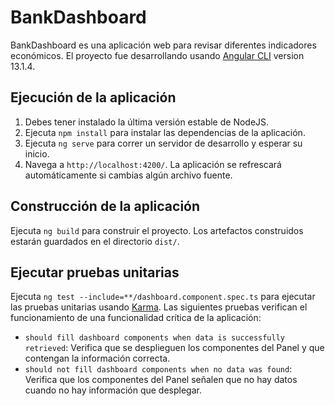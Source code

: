 # BankDashboard

BankDashboard es una aplicación web para revisar diferentes indicadores económicos.
El proyecto fue desarrollando usando [Angular CLI](https://github.com/angular/angular-cli) version 13.1.4.

## Ejecución de la aplicación

1. Debes tener instalado la última versión estable de NodeJS.
2. Ejecuta `npm install` para instalar las dependencias de la aplicación.
3. Ejecuta `ng serve` para correr un servidor de desarrollo y esperar su inicio.
4. Navega a `http://localhost:4200/`. La aplicación se refrescará automáticamente si cambias algún archivo fuente.


## Construcción de la aplicación

Ejecuta `ng build` para construir el proyecto. Los artefactos construidos estarán guardados en el directorio `dist/`.

## Ejecutar pruebas unitarias

Ejecuta `ng test --include=**/dashboard.component.spec.ts` para ejecutar las pruebas unitarias usando [Karma](https://karma-runner.github.io).
Las siguientes pruebas verifican el funcionamiento de una funcionalidad crítica de la aplicación:
- `should fill dashboard components when data is successfully retrieved`: Verifica que se desplieguen los componentes del Panel y que contengan la información correcta.
- `should not fill dashboard components when no data was found`: Verifica que los componentes del Panel señalen que no hay datos cuando no hay información que desplegar.



